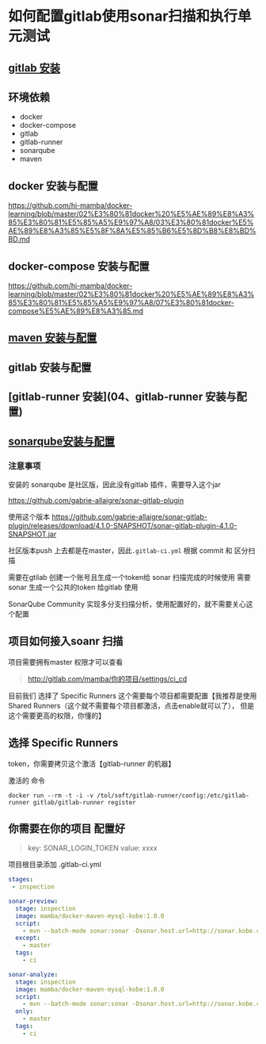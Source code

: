 

# 如何配置gitlab使用sonar扫描和执行单元测试

## [gitlab 安装](https://github.com/hi-mamba/study-notes/tree/master/022%E3%80%81tools%E3%80%90%E5%B7%A5%E5%85%B7%E7%AE%B1%F0%9F%A7%B0%E3%80%91/050%E3%80%81gitlab%E3%80%90%E4%BB%93%E5%BA%93%E7%AE%A1%E7%90%86%E7%B3%BB%E7%BB%9F%E3%80%91)



## 环境依赖
- docker
- docker-compose
- gitlab
- gitlab-runner
- sonarqube
- maven
 

## docker 安装与配置
<https://github.com/hi-mamba/docker-learning/blob/master/02%E3%80%81docker%20%E5%AE%89%E8%A3%85%E3%80%81%E5%85%A5%E9%97%A8/03%E3%80%81docker%E5%AE%89%E8%A3%85%E5%8F%8A%E5%85%B6%E5%8D%B8%E8%BD%BD.md> 

## docker-compose 安装与配置

<https://github.com/hi-mamba/docker-learning/blob/master/02%E3%80%81docker%20%E5%AE%89%E8%A3%85%E3%80%81%E5%85%A5%E9%97%A8/07%E3%80%81docker-compose%E5%AE%89%E8%A3%85.md> 

## [maven 安装与配置](03、maven安装与配置.md)


## gitlab 安装与配置


## [gitlab-runner 安装](04、gitlab-runner 安装与配置)
 

## [sonarqube安装与配置](https://github.com/hi-mamba/study-notes/blob/master/022%E3%80%81tools%E3%80%90%E5%B7%A5%E5%85%B7%E7%AE%B1%F0%9F%A7%B0%E3%80%91/051%E3%80%81sonar%E4%BB%A3%E7%A0%81%E8%B4%A8%E9%87%8F%E7%AE%A1%E7%90%86/01%E3%80%81%E7%AE%80%E4%BB%8B%E5%8F%8A%E5%85%B6%E5%AE%89%E8%A3%85.md)

### 注意事项

安装的 sonarqube 是社区版，因此没有gitlab 插件，需要导入这个jar
 
<https://github.com/gabrie-allaigre/sonar-gitlab-plugin>
 
使用这个版本 <https://github.com/gabrie-allaigre/sonar-gitlab-plugin/releases/download/4.1.0-SNAPSHOT/sonar-gitlab-plugin-4.1.0-SNAPSHOT.jar>
 

社区版本push 上去都是在master，因此`.gitlab-ci.yml` 根据 commit 和 区分扫描
 
需要在gtilab 创建一个账号且生成一个token给 sonar 扫描完成的时候使用
需要 sonar 生成一个公共的token 给gitlab 使用
 

SonarQube Community 实现多分支扫描分析，使用配置好的，就不需要关心这个配置


## 项目如何接入soanr 扫描

项目需要拥有master 权限才可以查看

> http://gitlab.com/mamba/你的项目/settings/ci_cd



目前我们 选择了 Specific Runners 这个需要每个项目都需要配置【我推荐是使用 Shared Runners（这个就不需要每个项目都激活，点击enable就可以了），
但是这个需要更高的权限，你懂的】

 
## 选择 Specific Runners 

token，你需要拷贝这个激活【gitlab-runner 的机器】 

激活的 命令 
```shell script
docker run --rm -t -i -v /tol/soft/gitlab-runner/config:/etc/gitlab-runner gitlab/gitlab-runner register
```

## 你需要在你的项目 配置好

> key: SONAR_LOGIN_TOKEN  value: xxxx
 

项目根目录添加 .gitlab-ci.yml
```yaml
stages:
 - inspection

sonar-preview:
  stage: inspection
  image: mamba/docker-maven-mysql-kobe:1.0.0
  script:
    - mvn --batch-mode sonar:sonar -Dsonar.host.url=http://sonar.kobe.com -Dsonar.login=${SONAR_LOGIN_TOKEN} -Dsonar.sourceEncoding=UTF-8 -Dsonar.projectName=${CI_PROJECT_NAMESPACE}:${CI_PROJECT_NAME}:master -Dsonar.projectKey=${CI_PROJECT_PATH_SLUG}:master -Dsonar.gitlab.project_id=${CI_PROJECT_PATH} -Dsonar.gitlab.commit_sha=${CI_COMMIT_SHA} -Dsonar.gitlab.ref_name=${CI_COMMIT_REF_NAME} -Dsonar.gitlab.failure_notification_mode=exit-code -Dsonar.gitlab.issue_filter=MAJOR -Dsonar.java.binaries=target/sonar
  except:
    - master
  tags:
    - ci

sonar-analyze:
  stage: inspection
  image: mamba/docker-maven-mysql-kobe:1.0.0
  script:
    - mvn --batch-mode sonar:sonar -Dsonar.host.url=http://sonar.kobe.com -Dsonar.login=${SONAR_LOGIN_TOKEN} -Dsonar.sourceEncoding=UTF-8 -Dsonar.projectName=${CI_PROJECT_NAMESPACE}:${CI_PROJECT_NAME}:master -Dsonar.projectKey=${CI_PROJECT_PATH_SLUG}:master -Dsonar.gitlab.project_id=${CI_PROJECT_PATH} -Dsonar.gitlab.commit_sha=${CI_COMMIT_SHA} -Dsonar.gitlab.ref_name=${CI_COMMIT_REF_NAME} -Dsonar.gitlab.failure_notification_mode=exit-code -Dsonar.projectVersion=${CI_COMMIT_SHA} -Dsonar.java.binaries=target/sonar
  only:
    - master
  tags:
    - ci
``` 





 